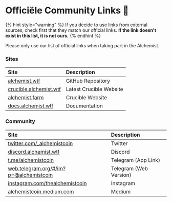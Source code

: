 # Officiële Community Links 🔗

{% hint style="warning" %}
If you decide to use links from external sources, check first that they match our official links. **If the link doesn't exist in this list, it is not ours.**
{% endhint %}

Please only use our list of official links when taking part in the Alchemist.

### Sites

| Site | Description |
| :--- | :--- |
| [alchemist.wtf](http://alchemist.wtf) | GitHub Repository |
| [crucible.alchemist.wtf](https://crucible.alchemist.wtf/) | Latest Crucible Website |
| [alchemist.farm](https://alchemist.farm) | Crucible Website |
| [docs.alchemist.wtf](https://docs.alchemist.wtf) | Documentation |

### Community

| Site | Description |
| :--- | :--- |
| [twitter.com/\_alchemistcoin](https://twitter.com/_alchemistcoin) | Twitter |
| [discord.alchemist.wtf](http://discord.alchemist.wtf) | Discord |
| [t.me/alchemistcoin](https://t.me/alchemistcoin) | Telegram \(App Link\) |
| [web.telegram.org/\#/im?p=@alchemistcoin](https://web.telegram.org/#/im?p=@alchemistcoin) | Telegram \(Web Version\) |
| [instagram.com/thealchemistcoin](https://www.instagram.com/thealchemistcoin/) | Instagram |
| [alchemistcoin.medium.com](https://alchemistcoin.medium.com/) | Medium |




